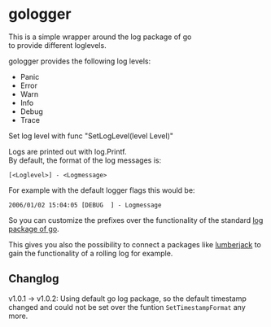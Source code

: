 # gologger
This is a simple wrapper around the log package of go  
to provide different loglevels.

gologger provides the following log levels:

- Panic
- Error
- Warn
- Info
- Debug
- Trace

Set log level with func "SetLogLevel(level Level)"

Logs are printed out with log.Printf.  
By default, the format of the log messages is:

```[<Loglevel>] - <Logmessage>```

For example with the default logger flags this would be:

```2006/01/02 15:04:05 [DEBUG  ] - Logmessage```

So you can customize the prefixes over the functionality of the standard [log package of go](https://pkg.go.dev/log).

This gives you also the possibility to connect a packages like [lumberjack](https://github.com/natefinch/lumberjack) to gain the functionality of a rolling log for example.

## Changlog

v1.0.1 -> v1.0.2: Using default go log package, so the default timestamp changed and could not be set over the funtion ```SetTimestampFormat``` any more.
